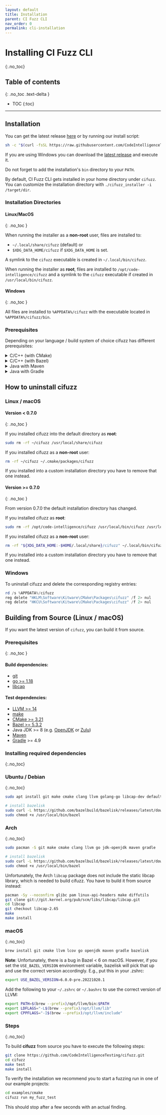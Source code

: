 ```yaml
---
layout: default
title: Installation
parent: CI Fuzz CLI
nav_order: 0
permalink: cli-installation
---
```

# **Installing CI Fuzz CLI**
{:.no_toc}

## Table of contents
{: .no_toc .text-delta }

- TOC
{:toc}

---

## Installation


You can get the latest release [here](https://github.com/CodeIntelligenceTesting/cifuzz/releases/latest)
or by running our install script:

```bash
sh -c "$(curl -fsSL https://raw.githubusercontent.com/CodeIntelligenceTesting/cifuzz/main/install.sh)"
```

If you are using Windows you can download the [latest release](https://github.com/CodeIntelligenceTesting/cifuzz/releases/latest/download/cifuzz_installer_windows.exe) 
and execute it.

Do not forget to add the installation's `bin` directory to your `PATH`.

By default, CI Fuzz CLI gets installed in your home directory under `cifuzz`.
You can customize the installation directory with `./cifuzz_installer -i /target/dir`.

### Installation Directories

#### **Linux/MacOS**
{: .no_toc }

When running the installer as a **non-root** user, files are installed to:

* `~/.local/share/cifuzz` (default) or
* `$XDG_DATA_HOME/cifuzz` if `$XDG_DATA_HOME` is set.

A symlink to the `cifuzz` executable is created in `~/.local/bin/cifuzz`.

When running the installer as **root**, files are installed to
`/opt/code-intelligence/cifuzz` and a symlink to the `cifuzz` executable
if created in `/usr/local/bin/cifuzz`.

#### **Windows**
{: .no_toc }

All files are installed to `%APPDATA%/cifuzz` with the executable located
in `%APPDATA%/cifuzz/bin`.

### Prerequisites 

Depending on your language / build system of choice cifuzz has different prerequisites:

<details>
<summary>C/C++ (with CMake)</summary>

<ul>
    <li>
        <a href="https://cmake.org/">CMake >= 3.16</a>  
    </li>
    <li>
        <a href="https://clang.llvm.org/get_started.html">LLVM >= 11</a>
    </li>
</ul>


<b>Ubuntu / Debian</b>
<br>
<!-- when changing this, please make sure it is in sync with the E2E pipeline -->

<code>
sudo apt install cmake clang llvm
</code>

<br><br>

<b>Arch</b>
<br>
<!-- when changing this, please make sure it is in sync with the E2E pipeline -->

<code>
sudo pacman -S cmake clang llvm
</code>
<br><br>

<b>macOS</b>
<br>
<!-- when changing this, please make sure it is in sync with the E2E pipeline -->

<code>
brew install cmake llvm lcov
</code>
<br><br>

<b>Windows</b>
<br>
<!-- when changing this, please make sure it is in sync with the E2E pipeline -->
<!-- clang is included in the llvm package --->
At least Visual Studio 2022 version 17 is required.<br>

<code>
choco install cmake llvm
</code>
<br><br>

</details>

<details>
 <summary>C/C++ (with Bazel)</summary>


<ul>
    <li>
        <a href="https://bazel.build/install">Bazel >= 5.3.2</a>  
    </li>
    <li>
        Java JDK >= 8 (e.g. <a href="https://openjdk.java.net/install/">OpenJDK</a> 
        or 
        <a href="https://www.azul.com/downloads/zulu-community/">Zulu</a>) is needed for Bazel's coverage feature.
    </li>
    <li>
        <a href="https://clang.llvm.org/get_started.html">LLVM >= 11</a>
    </li>
    <li>
        <a href="https://github.com/linux-test-project/lcov">lcov</a>
    </li>
</ul>

<b>Ubuntu / Debian</b>
<br>
<!-- when changing this, please make sure it is in sync with the E2E pipeline -->
<code>
sudo apt install clang llvm lcov<br>
sudo curl -L https://github.com/bazelbuild/bazelisk/releases/latest/download/bazelisk-linux-amd64 -o /usr/local/bin/bazel<br>
sudo chmod +x /usr/local/bin/bazel
</code>
<br><br>

<b>Arch</b>
<br>
<!-- when changing this, please make sure it is in sync with the E2E pipeline -->
<code>
sudo pacman -S clang llvm lcov<br>
sudo curl -L https://github.com/bazelbuild/bazelisk/releases/latest/download/bazelisk-linux-amd64 -o /usr/local/bin/bazel<br>
sudo chmod +x /usr/local/bin/bazel
</code>
<br><br>

<b>macOS</b>
<br>
<!-- when changing this, please make sure it is in sync with the E2E pipeline -->
<code>
brew install llvm lcov openjdk bazelisk
</code>
<br><br>

<b>Windows</b>
<br>
At least Visual Studio 2022 version 17 is required.
<code>
choco install cmake llvm microsoft-openjdk bazelisk
</code>
</details>

<details>
<summary>Java with Maven</summary>

<ul>
    <li>
        Java JDK >= 8 <a href="https://openjdk.java.net/install/">OpenJDK</a> 
        or 
        <a href="https://www.azul.com/downloads/zulu-community/">Zulu</a>
    </li>
    <li>
        <a href="https://maven.apache.org/install.html">Maven</a>
    </li>
</ul>


<b>Ubuntu / Debian</b>
<br>
<!-- when changing this, please make sure it is in sync with the E2E pipeline -->

<code>
sudo apt install default-jdk maven
</code>
<br><br>

<b>Arch</b>
<br>
<!-- when changing this, please make sure it is in sync with the E2E pipeline -->

<code>
sudo pacman -S jdk-openjdk maven
</code>
<br><br>

<b>macOS</b>
<br>
<!-- when changing this, please make sure it is in sync with the E2E pipeline -->

<code>
brew install openjdk maven
</code>
<br><br>

<b>Windows</b>
<br>
<!-- when changing this, please make sure it is in sync with the E2E pipeline -->

<code>
choco install microsoft-openjdk maven
</code>
<br><br>

</details>


<details>
 <summary>Java with Gradle</summary>

<ul>
    <li>
        Java JDK >= 8 <a href="https://openjdk.java.net/install/">OpenJDK</a> 
        or 
        <a href="https://www.azul.com/downloads/zulu-community/">Zulu</a>
    </li>
    <li>
        <a href="https://gradle.org/install/">Gradle</a>
    </li>
</ul>


<b>Ubuntu / Debian</b>
<br>
<!-- when changing this, please make sure it is in sync with the E2E pipeline -->

<code>
sudo apt install default-jdk gradle
</code>
<br><br>

<b>Arch</b>
<br>
<!-- when changing this, please make sure it is in sync with the E2E pipeline -->

<code>
sudo pacman -S jdk-openjdk gradle
</code>
<br><br>

<b>macOS</b>
<br>
<!-- when changing this, please make sure it is in sync with the E2E pipeline -->

<code>
brew install openjdk gradle
</code>
<br><br>

<b>Windows</b>
<br>
<!-- when changing this, please make sure it is in sync with the E2E pipeline -->

<code>
choco install microsoft-openjdk gradle
</code>
<br><br>

</details>


## How to uninstall cifuzz

### Linux / macOS

#### **Version < 0.7.0**
{: .no_toc }

If you installed cifuzz into the default directory as **root**:

```bash
sudo rm -rf ~/cifuzz /usr/local/share/cifuzz
```

If you installed cifuzz as a **non-root** user:

```bash
rm -rf ~/cifuzz ~/.cmake/packages/cifuzz
```

If you installed into a custom installation directory you have to remove
that one instead.

#### **Version >= 0.7.0**
{: .no_toc }

From version 0.7.0 the default installation directory has changed.

If you installed cifuzz as **root**:

```bash
sudo rm -rf /opt/code-intelligence/cifuzz /usr/local/bin/cifuzz /usr/local/share/cifuzz
```

If you installed cifuzz as a **non-root** user:

```bash
rm -rf "${XDG_DATA_HOME:-$HOME/.local/share}/cifuzz" ~/.local/bin/cifuzz ~/.cmake/packages/cifuzz
```

If you installed into a custom installation directory you have to remove
that one instead.

### Windows

To uninstall cifuzz and delete the corresponding registry entries:

```powershell
rd /s %APPDATA%/cifuzz
reg delete "HKLM\Software\Kitware\CMake\Packages\cifuzz" /f 2> nul
reg delete "HKCU\Software\Kitware\CMake\Packages\cifuzz" /f 2> nul
```


## Building from Source (Linux / macOS)

If you want the latest version of `cifuzz`, you can build it from source. 

### Prerequisites
{: .no_toc }

#### **Build dependencies**:
* [git](https://git-scm.com/)
* [go >= 1.18](https://go.dev/doc/install)
* [libcap](https://man7.org/linux/man-pages/man3/libcap.3.html)

#### **Test dependencies**:
* [LLVM >= 14](https://clang.llvm.org/get_started.html)
* [make](https://www.gnu.org/software/make/)
* [CMake >= 3.21](https://cmake.org/)
* [Bazel >= 5.3.2](https://bazel.build/install)
* Java JDK >= 8 (e.g. [OpenJDK](https://openjdk.java.net/install/) or
  [Zulu](https://www.azul.com/downloads/zulu-community/))
* [Maven](https://maven.apache.org/install.html)
* [Gradle](https://gradle.org/install/) >= 4.9

### Installing required dependencies
{:.no_toc}

### Ubuntu / Debian
{:.no_toc}

```bash
sudo apt install git make cmake clang llvm golang-go libcap-dev default-jdk maven gradle

# install bazelisk
sudo curl -L https://github.com/bazelbuild/bazelisk/releases/latest/download/bazelisk-linux-amd64 -o /usr/local/bin/bazel
sudo chmod +x /usr/local/bin/bazel
```

### Arch
{:.no_toc}

```bash
sudo pacman -S git make cmake clang llvm go jdk-openjdk maven gradle

# install bazelisk
sudo curl -L https://github.com/bazelbuild/bazelisk/releases/latest/download/bazelisk-linux-amd64 -o /usr/local/bin/bazel
sudo chmod +x /usr/local/bin/bazel
```

Unfortunately, the Arch `libcap` package does not include the static
libcap library, which is needed to build cifuzz. You have to build it from
source instead:
```bash
pacman -Sy --noconfirm glibc pam linux-api-headers make diffutils
git clone git://git.kernel.org/pub/scm/libs/libcap/libcap.git
cd libcap
git checkout libcap-2.65
make
make install
```

### macOS
{:.no_toc}

```bash
brew install git cmake llvm lcov go openjdk maven gradle bazelisk
```

**Note**: Unfortunately, there is a bug in Bazel < 6 on macOS. However, if you set the
`USE_BAZEL_VERSION` environment variable, bazelisk will pick that up and use
the correct version accordingly. E.g., put this in your .zshrc:

```zsh
export USE_BAZEL_VERSION=6.0.0-pre.20221020.1
```

Add the following to your `~/.zshrc` or `~/.bashrc` to use the correct version of
LLVM:

```bash
export PATH=$(brew --prefix)/opt/llvm/bin:$PATH
export LDFLAGS="-L$(brew --prefix)/opt/llvm/lib"
export CPPFLAGS="-I$(brew --prefix)/opt/llvm/include"
```

### Steps
{:.no_toc}

To build **cifuzz** from source you have to execute the following steps:
```bash
git clone https://github.com/CodeIntelligenceTesting/cifuzz.git
cd cifuzz
make test
make install
```

To verify the installation we recommend you to start a fuzzing run
in one of our example projects:
``` bash
cd examples/cmake
cifuzz run my_fuzz_test
```
This should stop after a few seconds with an actual finding.

